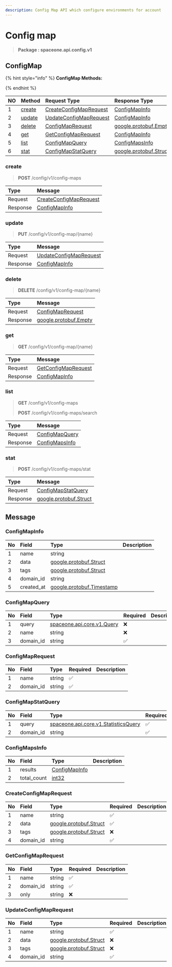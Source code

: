 ```yaml
---
description: Config Map API which configure environments for account
---
```

# Config map

>  **Package : spaceone.api.config.v1**

## ConfigMap

{% hint style="info" %}
**ConfigMap Methods:**

{%  endhint %}


| NO |  Method | Request Type | Response Type | Description |
| :--- | :--- | :--- | :--- | :--- |
| 1 | [create](Config-map.md#create)| [CreateConfigMapRequest](Config-map.md#createconfigmaprequest) | [ConfigMapInfo](Config-map.md#configmapinfo) |  |
| 2 | [update](Config-map.md#update)| [UpdateConfigMapRequest](Config-map.md#updateconfigmaprequest) | [ConfigMapInfo](Config-map.md#configmapinfo) |  |
| 3 | [delete](Config-map.md#delete)| [ConfigMapRequest](Config-map.md#configmaprequest) |[google.protobuf.Empty](https://github.com/protocolbuffers/protobuf/blob/master/src/google/protobuf/empty.proto)|  |
| 4 | [get](Config-map.md#get)| [GetConfigMapRequest](Config-map.md#getconfigmaprequest) | [ConfigMapInfo](Config-map.md#configmapinfo) |  |
| 5 | [list](Config-map.md#list)| [ConfigMapQuery](Config-map.md#configmapquery) | [ConfigMapsInfo](Config-map.md#configmapsinfo) |  |
| 6 | [stat](Config-map.md#stat)| [ConfigMapStatQuery](Config-map.md#configmapstatquery) |[google.protobuf.Struct](https://github.com/protocolbuffers/protobuf/blob/master/src/google/protobuf/struct.proto)|  | 
 
 
 
 
### create
> **POST** /config/v1/config-maps
>


| Type | Message |
| :--- | :--- |
| Request | [CreateConfigMapRequest](Config-map.md#createconfigmaprequest) |
| Response |  [ConfigMapInfo](Config-map.md#configmapinfo)  |
 
 
 
 
 
### update
> **PUT** /config/v1/config-map/{name}
>


| Type | Message |
| :--- | :--- |
| Request | [UpdateConfigMapRequest](Config-map.md#updateconfigmaprequest) |
| Response |  [ConfigMapInfo](Config-map.md#configmapinfo)  |
 
 
 
 
 
### delete
> **DELETE** /config/v1/config-map/{name}
>


| Type | Message |
| :--- | :--- |
| Request | [ConfigMapRequest](Config-map.md#configmaprequest) |
| Response | [google.protobuf.Empty](https://github.com/protocolbuffers/protobuf/blob/master/src/google/protobuf/empty.proto) |
 
 
 
 
 
### get
> **GET** /config/v1/config-map/{name}
>


| Type | Message |
| :--- | :--- |
| Request | [GetConfigMapRequest](Config-map.md#getconfigmaprequest) |
| Response |  [ConfigMapInfo](Config-map.md#configmapinfo)  |
 
 
 
 
 
### list
> **GET** /config/v1/config-maps
>
> **POST** /config/v1/config-maps/search



| Type | Message |
| :--- | :--- |
| Request | [ConfigMapQuery](Config-map.md#configmapquery) |
| Response |  [ConfigMapsInfo](Config-map.md#configmapsinfo)  |
 
 
 
 
 
### stat
> **POST** /config/v1/config-maps/stat
>


| Type | Message |
| :--- | :--- |
| Request | [ConfigMapStatQuery](Config-map.md#configmapstatquery) |
| Response | [google.protobuf.Struct](https://github.com/protocolbuffers/protobuf/blob/master/src/google/protobuf/struct.proto) |


## 

## Message

### ConfigMapInfo
| No | Field | Type |  Description |
| :--- | :--- | :--- | :--- |
| 1 | name |string||
| 2 | data |[google.protobuf.Struct](https://github.com/protocolbuffers/protobuf/blob/master/src/google/protobuf/struct.proto)||
| 3 | tags |[google.protobuf.Struct](https://github.com/protocolbuffers/protobuf/blob/master/src/google/protobuf/struct.proto)||
| 4 | domain_id |string||
| 5 | created_at |[google.protobuf.Timestamp](https://github.com/protocolbuffers/protobuf/blob/master/src/google/protobuf/timestamp.proto)||

### ConfigMapQuery
| No | Field | Type | Required | Description |
| :--- | :--- | :--- | :--- | :--- |
| 1 | query |[spaceone.api.core.v1.Query](https://spaceone-dev.gitbook.io/api-reference/common-v1/search-query)|❌||
| 2 | name |string|❌||
| 3 | domain_id |string|✅||

### ConfigMapRequest
| No | Field | Type | Required | Description |
| :--- | :--- | :--- | :--- | :--- |
| 1 | name |string|✅||
| 2 | domain_id |string|✅||

### ConfigMapStatQuery
| No | Field | Type | Required | Description |
| :--- | :--- | :--- | :--- | :--- |
| 1 | query |[spaceone.api.core.v1.StatisticsQuery](https://spaceone-dev.gitbook.io/api-reference/common-v1/statistics-query)|✅||
| 2 | domain_id |string|✅||

### ConfigMapsInfo
| No | Field | Type |  Description |
| :--- | :--- | :--- | :--- |
| 1 | results |[ConfigMapInfo](Config-map.md#configmapinfo)||
| 2 | total_count |[int32](https://github.com/protocolbuffers/protobuf/blob/master/src/google/protobuf/type.proto)||

### CreateConfigMapRequest
| No | Field | Type | Required | Description |
| :--- | :--- | :--- | :--- | :--- |
| 1 | name |string|✅||
| 2 | data |[google.protobuf.Struct](https://github.com/protocolbuffers/protobuf/blob/master/src/google/protobuf/struct.proto)|✅||
| 3 | tags |[google.protobuf.Struct](https://github.com/protocolbuffers/protobuf/blob/master/src/google/protobuf/struct.proto)|❌||
| 4 | domain_id |string|✅||

### GetConfigMapRequest
| No | Field | Type | Required | Description |
| :--- | :--- | :--- | :--- | :--- |
| 1 | name |string|✅||
| 2 | domain_id |string|✅||
| 3 | only |string|❌||

### UpdateConfigMapRequest
| No | Field | Type | Required | Description |
| :--- | :--- | :--- | :--- | :--- |
| 1 | name |string|✅||
| 2 | data |[google.protobuf.Struct](https://github.com/protocolbuffers/protobuf/blob/master/src/google/protobuf/struct.proto)|❌||
| 3 | tags |[google.protobuf.Struct](https://github.com/protocolbuffers/protobuf/blob/master/src/google/protobuf/struct.proto)|❌||
| 4 | domain_id |string|✅||
